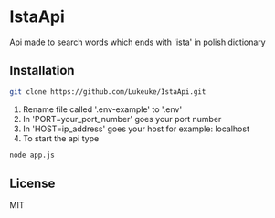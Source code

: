 # IstaApi
Api made to search words which ends with 'ista' in polish dictionary

## Installation

```bash
git clone https://github.com/Lukeuke/IstaApi.git
```

1. Rename file called '.env-example' to '.env'
1. In 'PORT=your_port_number' goes your port number
1. In 'HOST=ip_address' goes your host for example: localhost
1. To start the api type
```bash
node app.js
```

## License
MIT